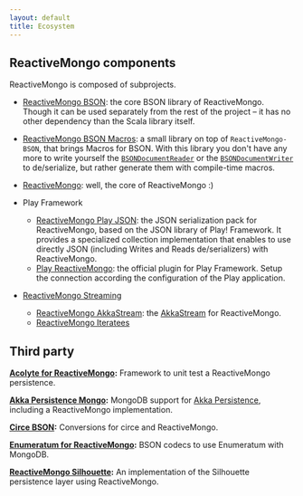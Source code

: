 ```yaml
---
layout: default
title: Ecosystem
---
```


## ReactiveMongo components

ReactiveMongo is composed of subprojects.

* [ReactiveMongo BSON](./releases/{{site.latest_major_release}}/documentation/bson/overview.html): the core BSON library of ReactiveMongo. Though it can be used separately from the rest of the project – it has no other dependency than the Scala library itself.

* [ReactiveMongo BSON Macros](./releases/{{site.latest_major_release}}/documentation/bson/typeclasses.html): a small library on top of `ReactiveMongo-BSON`, that brings Macros for BSON. With this library you don't have any more to write yourself the [`BSONDocumentReader`](./releases/{{site.latest_major_release}}/api/index.html#reactivemongo.bson.BSONDocumentReader) or the [`BSONDocumentWriter`](./releases/{{site.latest_major_release}}/api/index.html#reactivemongo.bson.BSONDocumentWriter) to de/serialize, but rather generate them with compile-time macros.

* [ReactiveMongo](./releases/{{site.latest_major_release}}/documentation/): well, the core of ReactiveMongo :)

* Play Framework
  - [ReactiveMongo Play JSON](./releases/{{site.latest_major_release}}/documentation/json/overview.html): the JSON serialization pack for ReactiveMongo, based on the JSON library of Play! Framework. It provides a specialized collection implementation that enables to use directly JSON (including Writes and Reads de/serializers) with ReactiveMongo.
  - [Play ReactiveMongo](./releases/{{site.latest_major_release}}/documentation/tutorial/play.html): the official plugin for Play Framework. Setup the connection according the configuration of the Play application.

* [ReactiveMongo Streaming](./releases/{{site.latest_major_release}}/documentation/tutorial/streaming.html)
  - [ReactiveMongo AkkaStream](./releases/{{site.latest_major_release}}/documentation/tutorial/streaming.html#akka-stream): the [AkkaStream](http://doc.akka.io/docs/akka/2.5/scala/stream/index.html) for ReactiveMongo.
  - [ReactiveMongo Iteratees](./releases/{{site.latest_major_release}}/documentation/tutorial/streaming.html#play-iteratees)

## Third party

**[Acolyte for ReactiveMongo](http://acolyte.eu.org/reactive-mongo/):** 
Framework to unit test a ReactiveMongo persistence.

**[Akka Persistence Mongo](https://github.com/scullxbones/akka-persistence-mongo):** 
MongoDB support for [Akka Persistence](https://doc.akka.io/docs/akka/current/persistence.html), including a ReactiveMongo implementation.

**[Circe BSON](https://github.com/circe/circe-bson):**
Conversions for circe and ReactiveMongo.

**[Enumeratum for ReactiveMongo](https://github.com/lloydmeta/enumeratum/#reactivemongo-bson):**
BSON codecs to use Enumeratum with MongoDB.

**[ReactiveMongo Silhouette](https://github.com/mohiva/play-silhouette-persistence-reactivemongo):** 
An implementation of the Silhouette persistence layer using ReactiveMongo.
